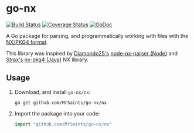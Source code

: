 # go-nx

[![Build Status](https://travis-ci.org/MrSaints/go-nx.svg)](https://travis-ci.org/MrSaints/go-nx)
[![Coverage Status](https://coveralls.io/repos/MrSaints/go-nx/badge.svg?branch=master&service=github)](https://coveralls.io/github/MrSaints/go-nx?branch=master)
[![GoDoc](https://godoc.org/github.com/MrSaints/go-nx/nx?status.svg)](https://godoc.org/github.com/MrSaints/go-nx/nx)


A Go package for parsing, and programmatically working with files with the [NX/PKG4 format](http://nxformat.github.io/).

This library was inspired by [Diamondo25's][diamondo25] [node-nx-parser (Node)][node-nx] and [Strax's][strax] [nx-pkg4 (Java)][java-nx] NX library.


## Usage

1. Download, and install `go-nx/nx`:

    ```shell
    go get github.com/MrSaints/go-nx/nx
    ```

2. Import the package into your code:

    ```go
    import "github.com/MrSaints/go-nx/nx"
    ```


[diamondo25]: https://github.com/diamondo25/
[strax]: https://github.com/strax
[node-nx]: https://github.com/diamondo25/node-nx-parser
[java-nx]: https://github.com/strax/nx-pkg4
